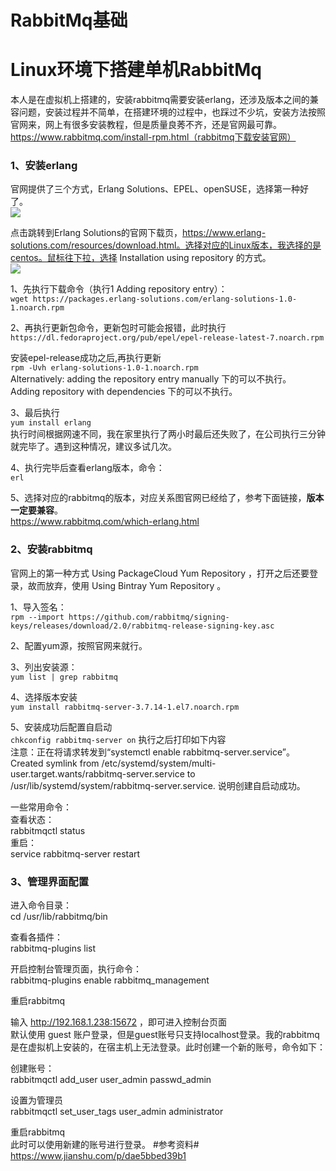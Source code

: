 # RabbitMq基础 #


# Linux环境下搭建单机RabbitMq #
本人是在虚拟机上搭建的，安装rabbitmq需要安装erlang，还涉及版本之间的兼容问题，安装过程并不简单，在搭建环境的过程中，也踩过不少坑，安装方法按照官网来，网上有很多安装教程，但是质量良莠不齐，还是官网最可靠。  
https://www.rabbitmq.com/install-rpm.html（rabbitmq下载安装官网）  
### 1、安装erlang  ### 
官网提供了三个方式，Erlang Solutions、EPEL、openSUSE，选择第一种好了。  
![](https://raw.githubusercontent.com/zhaoxiaofa/xiaofa-java-learn/master/pictures/rabbitmq/rabbitmq-erlang.jpg)

点击跳转到Erlang Solutions的官网下载页，https://www.erlang-solutions.com/resources/download.html。选择对应的Linux版本，我选择的是centos。鼠标往下拉，选择 Installation using repository 的方式。  
![](https://raw.githubusercontent.com/zhaoxiaofa/xiaofa-java-learn/master/pictures/rabbitmq/rabbitmq-erlang-solution.jpg)  


1、先执行下载命令（执行1 Adding repository entry）：  
`wget https://packages.erlang-solutions.com/erlang-solutions-1.0-1.noarch.rpm`  

2、再执行更新包命令，更新包时可能会报错，此时执行  
`https://dl.fedoraproject.org/pub/epel/epel-release-latest-7.noarch.rpm ` 

安装epel-release成功之后,再执行更新   
`rpm -Uvh erlang-solutions-1.0-1.noarch.rpm `   
Alternatively: adding the repository entry manually 下的可以不执行。  
Adding repository with dependencies 下的可以不执行。  

3、最后执行   
`yum install erlang`   
执行时间根据网速不同，我在家里执行了两小时最后还失败了，在公司执行三分钟就完毕了。遇到这种情况，建议多试几次。   

4、执行完毕后查看erlang版本，命令：  
`erl `   

5、选择对应的rabbitmq的版本，对应关系图官网已经给了，参考下面链接，**版本一定要兼容**。  
https://www.rabbitmq.com/which-erlang.html  

### 2、安装rabbitmq ###
官网上的第一种方式 Using PackageCloud Yum Repository ，打开之后还要登录，故而放弃，使用 Using Bintray Yum Repository 。  

1、导入签名：  
`rpm --import https://github.com/rabbitmq/signing-keys/releases/download/2.0/rabbitmq-release-signing-key.asc `   

2、配置yum源，按照官网来就行。  

3、列出安装源：    
`yum list | grep rabbitmq`  

4、选择版本安装   
`yum install rabbitmq-server-3.7.14-1.el7.noarch.rpm`  

5、安装成功后配置自启动  
`chkconfig rabbitmq-server on`
执行之后打印如下内容  
注意：正在将请求转发到“systemctl enable rabbitmq-server.service”。  
Created symlink from /etc/systemd/system/multi-user.target.wants/rabbitmq-server.service to /usr/lib/systemd/system/rabbitmq-server.service.
说明创建自启动成功。

一些常用命令：  
查看状态：  
rabbitmqctl status  
重启：  
service rabbitmq-server restart

### 3、管理界面配置 ###
进入命令目录：  
cd /usr/lib/rabbitmq/bin  

查看各插件：  
rabbitmq-plugins list  

开启控制台管理页面，执行命令：  
rabbitmq-plugins enable rabbitmq_management  

重启rabbitmq  

输入 http://192.168.1.238:15672 ，即可进入控制台页面  
默认使用 guest 账户登录，但是guest账号只支持localhost登录。我的rabbitmq是在虚拟机上安装的，在宿主机上无法登录。此时创建一个新的账号，命令如下：  

创建账号：  
rabbitmqctl add_user  user_admin  passwd_admin  

设置为管理员  
rabbitmqctl set_user_tags user_admin administrator  

重启rabbitmq  
此时可以使用新建的账号进行登录。
#参考资料#
https://www.jianshu.com/p/dae5bbed39b1